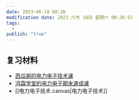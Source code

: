 ```yaml
---
date: 2023-06-10 00:26
modification date: 2023 六月 10日 星期六 00:26:57
tags:
  - 
publish: "true"
---
```


## 复习材料

- [西瓜粥的电力电子技术课](https://space.bilibili.com/287344644)
- [鸿霖学堂的电力电子期末速成课](https://www.bilibili.com/video/BV1eA411z7ET/?spm_id_from=333.337.search-card.all.click&vd_source=888a216de9bc720d4e19932bc33870d8)
- [[电力电子技术.canvas|电力电子技术]]
